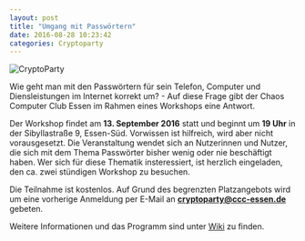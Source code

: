 ```yaml
---
layout: post
title: "Umgang mit Passwörtern"
date: 2016-08-28 10:23:42
categories: Cryptoparty
---
```


![CryptoParty](/media/2014-07-04/web_800px.png)


Wie geht man mit den Passwörtern für sein Telefon, Computer und Diensleistungen im Internet korrekt um? - Auf diese Frage gibt der Chaos Computer Club Essen im Rahmen eines Workshops eine Antwort.

Der Workshop findet am **13. September 2016** statt und beginnt um **19 Uhr** in der Sibyllastraße 9, Essen-Süd. Vorwissen ist hilfreich, wird aber nicht vorausgesetzt. Die Veranstaltung wendet sich an Nutzerinnen und Nutzer, die sich mit dem Thema Passwörter bisher wenig oder nie beschäftigt haben. Wer sich für diese Thematik insteressiert, ist herzlich eingeladen, den ca. zwei stündigen Workshop zu besuchen.

Die Teilnahme ist kostenlos. Auf Grund des begrenzten Platzangebots wird um eine vorherige Anmeldung per E-Mail an **cryptoparty@ccc-essen.de** gebeten.

Weitere Informationen und das Programm sind unter [Wiki](https://wiki.chaospott.de/CryptoParty) zu finden.
